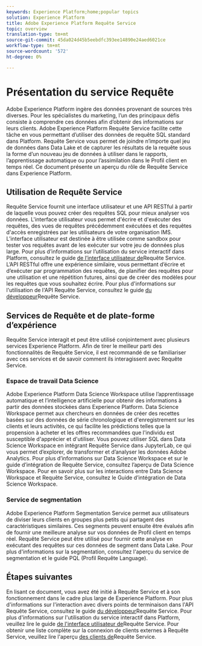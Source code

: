 ```yaml
---
keywords: Experience Platform;home;popular topics
solution: Experience Platform
title: Adobe Experience Platform Requête Service
topic: overview
translation-type: tm+mt
source-git-commit: 45da024d45b5eebdfc393ee14890e24aed6021ce
workflow-type: tm+mt
source-wordcount: '572'
ht-degree: 0%

---
```



# Présentation du service Requête

Adobe Experience Platform ingère des données provenant de sources très diverses. Pour les spécialistes du marketing, l’un des principaux défis consiste à comprendre ces données afin d’obtenir des informations sur leurs clients. Adobe Experience Platform Requête Service facilite cette tâche en vous permettant d’utiliser des données de requête SQL standard dans Platform. Requête Service vous permet de joindre n’importe quel jeu de données dans Data Lake et de capturer les résultats de la requête sous la forme d’un nouveau jeu de données à utiliser dans le rapports, l’apprentissage automatique ou pour l’assimilation dans le Profil client en temps réel. Ce document présente un aperçu du rôle de Requête Service dans Experience Platform.

## Utilisation de Requête Service

Requête Service fournit une interface utilisateur et une API RESTful à partir de laquelle vous pouvez créer des requêtes SQL pour mieux analyser vos données. L&#39;interface utilisateur vous permet d&#39;écrire et d&#39;exécuter des requêtes, des vues de requêtes précédemment exécutées et des requêtes d&#39;accès enregistrées par les utilisateurs de votre organisation IMS. L’interface utilisateur est destinée à être utilisée comme sandbox pour tester vos requêtes avant de les exécuter sur votre jeu de données plus large. Pour plus d’informations sur l’utilisation du service interactif dans Platform, consultez le guide [de l’interface utilisateur de](ui/overview.md)Requête Service. L’API RESTful offre une expérience similaire, vous permettant d’écrire et d’exécuter par programmation des requêtes, de planifier des requêtes pour une utilisation et une répétition futures, ainsi que de créer des modèles pour les requêtes que vous souhaitez écrire. Pour plus d&#39;informations sur l&#39;utilisation de l&#39;API Requête Service, consultez le guide [du développeur](api/getting-started.md)Requête Service.

## Services de Requête et de plate-forme d’expérience

Requête Service interagit et peut être utilisé conjointement avec plusieurs services Experience Platform. Afin de tirer le meilleur parti des fonctionnalités de Requête Service, il est recommandé de se familiariser avec ces services et de savoir comment ils interagissent avec Requête Service.

### Espace de travail Data Science

Adobe Experience Platform Data Science Workspace utilise l’apprentissage automatique et l’intelligence artificielle pour obtenir des informations à partir des données stockées dans Experience Platform. Data Science Workspace permet aux chercheurs en données de créer des recettes basées sur des données de série chronologique et d&#39;enregistrement sur les clients et leurs activités, ce qui facilite les prédictions telles que la propension à acheter et les offres recommandées que l&#39;individu est susceptible d&#39;apprécier et d&#39;utiliser. Vous pouvez utiliser SQL dans Data Science Workspace en intégrant Requête Service dans JupyterLab, ce qui vous permet d’explorer, de transformer et d’analyser les données Adobe Analytics. Pour plus d’informations sur Data Science Workspace et sur le guide d’intégration de Requête Service, consultez l’aperçu de Data Science Workspace. Pour en savoir plus sur les interactions entre Data Science Workspace et Requête Service, consultez le Guide d’intégration de Data Science Workspace.

### Service de segmentation

Adobe Experience Platform Segmentation Service permet aux utilisateurs de diviser leurs clients en groupes plus petits qui partagent des caractéristiques similaires. Ces segments peuvent ensuite être évalués afin de fournir une meilleure analyse sur vos données de Profil client en temps réel. Requête Service peut être utilisé pour fournir cette analyse en exécutant des requêtes sur ces données de segment dans Data Lake. Pour plus d&#39;informations sur la segmentation, consultez l&#39;aperçu du service de segmentation et le guide PQL (Profil Requête Language).

## Étapes suivantes

En lisant ce document, vous avez été initié à Requête Service et à son fonctionnement dans le cadre plus large de Experience Platform. Pour plus d&#39;informations sur l&#39;interaction avec divers points de terminaison dans l&#39;API Requête Service, consultez le guide [du développeur](api/getting-started.md)Requête Service. Pour plus d&#39;informations sur l&#39;utilisation du service interactif dans Platform, veuillez lire le guide [de l&#39;interface utilisateur de](ui/overview.md)Requête Service. Pour obtenir une liste complète sur la connexion de clients externes à Requête Service, veuillez lire l&#39;aperçu [des clients de](clients/overview.md)Requête Service.
